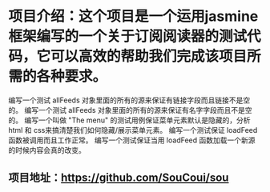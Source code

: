 ﻿# 项目介绍：这个项目是一个运用jasmine框架编写的一个关于订阅阅读器的测试代码，它可以高效的帮助我们完成该项目所需的各种要求。
编写一个测试 allFeeds 对象里面的所有的源来保证有链接字段而且链接不是空的。
编写一个测试 allFeeds 对象里面的所有的源来保证有名字字段而且不是空的。
编写一个叫做 "The menu" 的测试用例保证菜单元素默认是隐藏的，分析 html 和 css来搞清楚我们如何隐藏/展示菜单元素。
编写一个测试保证 loadFeed 函数被调用而且工作正常。
编写一个测试保证当用 loadFeed 函数加载一个新源的时候内容会真的改变。


## 项目地址：https://github.com/SouCoui/sou
